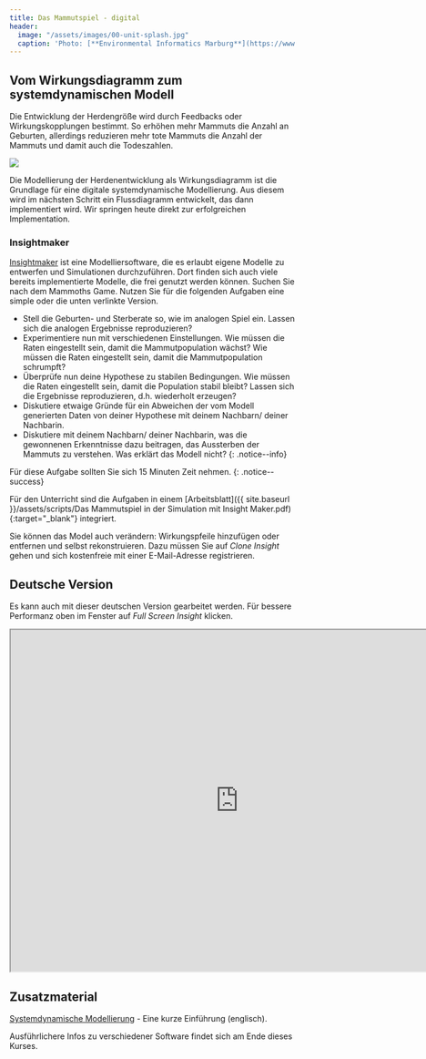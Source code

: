 ```yaml
---
title: Das Mammutspiel - digital
header:
  image: "/assets/images/00-unit-splash.jpg"
  caption: 'Photo: [**Environmental Informatics Marburg**](https://www.flickr.com/environmentalinformatics-marburg/)'
---
```


## Vom Wirkungsdiagramm zum systemdynamischen Modell
Die Entwicklung der Herdengröße wird durch Feedbacks oder Wirkungskopplungen bestimmt. So erhöhen mehr Mammuts die Anzahl an Geburten, allerdings reduzieren mehr tote Mammuts die Anzahl der Mammuts und damit auch die Todeszahlen.

  <img src="../assets/images/Feedbackloop.png">

Die Modellierung der Herdenentwicklung als Wirkungsdiagramm ist die Grundlage für eine digitale systemdynamische Modellierung. Aus diesem wird im nächsten Schritt ein Flussdiagramm entwickelt, das dann implementiert wird. Wir springen heute direkt zur erfolgreichen Implementation. 

### Insightmaker
[Insightmaker](https://insightmaker.com/) ist eine Modelliersoftware, die es erlaubt eigene Modelle zu entwerfen und Simulationen durchzuführen. Dort finden sich auch viele bereits implementierte Modelle, die frei genutzt werden können. Suchen Sie nach dem Mammoths Game. Nutzen Sie für die folgenden Aufgaben eine simple oder die unten verlinkte Version.

* Stell die Geburten- und Sterberate so, wie im analogen Spiel ein.
Lassen sich die analogen Ergebnisse reproduzieren?
* Experimentiere nun mit verschiedenen Einstellungen. Wie müssen die Raten eingestellt sein, damit die Mammutpopulation wächst? Wie müssen die Raten eingestellt sein, damit die Mammutpopulation schrumpft?
* Überprüfe nun deine Hypothese zu stabilen Bedingungen. Wie müssen die Raten eingestellt sein, damit die Population stabil bleibt? Lassen sich die Ergebnisse reproduzieren, d.h. wiederholt erzeugen?
* Diskutiere etwaige Gründe für ein Abweichen der vom Modell generierten Daten von deiner Hypothese mit deinem Nachbarn/ deiner Nachbarin.
* Diskutiere mit deinem Nachbarn/ deiner Nachbarin, was die gewonnenen Erkenntnisse dazu beitragen, das Aussterben der Mammuts zu verstehen. Was erklärt das Modell nicht?
 {: .notice--info}
 
Für diese Aufgabe sollten Sie sich 15 Minuten Zeit nehmen.
{: .notice--success} 

Für den Unterricht sind die Aufgaben in einem [Arbeitsblatt]({{ site.baseurl }}/assets/scripts/Das Mammutspiel in der Simulation mit Insight Maker.pdf){:target="_blank"} integriert.

Sie können das Model auch verändern: Wirkungspfeile hinzufügen oder entfernen und selbst rekonstruieren. Dazu müssen Sie auf *Clone Insight* gehen und sich kostenfreie mit einer E-Mail-Adresse registrieren. 


## Deutsche Version
Es kann auch mit dieser deutschen Version gearbeitet werden. Für bessere Performanz oben im Fenster auf *Full Screen Insight* klicken.
<iframe src="https://insightmaker.com/insight/7GjbYKkATFtF9ekSXNeyAj/embed?topBar=1&sideBar=1&zoom=1" title="Embedded model" width="800" height="600"></iframe>



## Zusatzmaterial 
[Systemdynamische Modellierung](https://www.youtube.com/watch?v=AnTwZVviXyY&t=627s) - Eine kurze Einführung (englisch). 

Ausführlichere Infos zu verschiedener Software findet sich am Ende dieses Kurses. 




